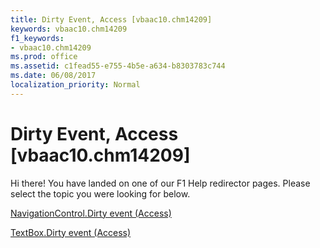 ```yaml
---
title: Dirty Event, Access [vbaac10.chm14209]
keywords: vbaac10.chm14209
f1_keywords:
- vbaac10.chm14209
ms.prod: office
ms.assetid: c1fead55-e755-4b5e-a634-b8303783c744
ms.date: 06/08/2017
localization_priority: Normal
---
```



# Dirty Event, Access [vbaac10.chm14209]

Hi there! You have landed on one of our F1 Help redirector pages. Please select the topic you were looking for below.

[NavigationControl.Dirty event (Access)](http://msdn.microsoft.com/library/6125891b-c0cf-0b0e-0678-146404b2ed31%28Office.15%29.aspx)

[TextBox.Dirty event (Access)](http://msdn.microsoft.com/library/d6073892-7618-8e23-1fb1-795d3c76c2b6%28Office.15%29.aspx)


